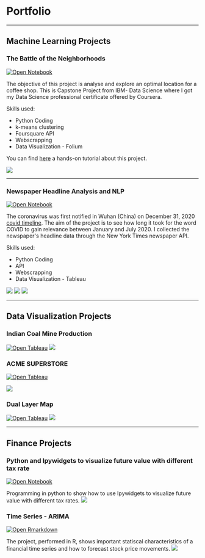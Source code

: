 # Portfolio

---
## Machine Learning Projects 

### The Battle of the Neighborhoods

[![Open Notebook](https://img.shields.io/badge/Jupyter-Open_Notebook-blue?logo=Jupyter)](https://github.com/ssilvacris/Coursera_Capstone/blob/main/capstone_project_final/Notebook_coffee.ipynb)

The objective of this project is analyse and explore an optimal location for a coffee shop.
This is Capstone Project from IBM- Data Science where I got my Data Science professional certificate offered by Coursera.

Skills used:
* Python Coding
* k-means clustering
* Foursquare API
* Webscrapping
* Data Visualization - Folium

You can find [here](https://towardsdatascience.com/analysis-of-coffee-shops-in-montreal-neighbourhood-segmentation-and-clustering-4e4f020c30d7) a hands-on tutorial about this project. 

<img src="images/kmeans_img.png?raw=true"/>


---
### Newspaper Headline Analysis and NLP
[![Open Notebook](https://img.shields.io/badge/Jupyter-Open_Notebook-blue?logo=Jupyter)](https://github.com/ssilvacris/Data-Science-Projects/blob/main/NLP_%20Headline_NYTimes/newspaper_nlp.ipynb)

The coronavirus was first notified in Wuhan (China) on December 31, 2020 [covid timeline](https://www.who.int/news-room/detail/29-06-2020-covidtimeline). 
The aim of the project is to see how long it took for the word COVID to gain relevance between January and July 2020. I collected the newspaper's headline data through the New York Times newspaper API.

Skills used:
* Python Coding
* API
* Webscrapping
* Data Visualization - Tableau


<img src="images/nlp_fig1.png?raw=true"/>
<img src="images/nlp_fig2.png?raw=true"/>
<img src="images/ranking-resize.gif?raw=true"/>



---
## Data Visualization Projects 

### Indian Coal Mine Production
 [![Open Tableau](https://img.shields.io/badge/Tableau-Open_Tableau-green?logo=Jupyter)](https://public.tableau.com/profile/cristiane.da.silva#!/vizhome/IndianCoalMineProduction_16117464503940/Dashboard)
<img src="images/indian_coal.png?raw=true"/>
            
 
### ACME SUPERSTORE
[![Open Tableau](https://img.shields.io/badge/Tableau-Open_Tableau-green?logo=Jupyter)](https://public.tableau.com/profile/cristiane.da.silva#!/vizhome/Dashboard_Submission_week3/ACMESUPERSTORE)

  <img src="images/ACME SUPERSTORE.png?raw=true"/>
  
  

### Dual Layer Map
 [![Open Tableau](https://img.shields.io/badge/Tableau-Open_Tableau-green?logo=Jupyter)](https://public.tableau.com/profile/cristiane.da.silva#!/vizhome/DualLayerMap_16103574007610/DualLayerMap)
  <img src="images/Dual Layer Map.png?raw=true"/>
             
---
## Finance Projects 
### Python and Ipywidgets to visualize future value with different tax rate
[![Open Notebook](https://img.shields.io/badge/Jupyter-Open_Notebook-blue?logo=Jupyter)](https://github.com/ssilvacris/Finance-Projects/blob/master/ipywidgets-fv.ipynb)

Programming in python to show how to use Ipywidgets to visualize future value with different tax rates.
<img src="images/ipywidget-fv.gif?raw=true"/>


### Time Series - ARIMA
[![Open Rmarkdown](https://img.shields.io/endpoint?url=https%3A%2F%2Frstudio.github.io%2Frstudio-shields%2Fcategory%2FR-Markdown.json)](https://nbviewer.jupyter.org/github/ssilvacris/Finance-Projects/blob/master/ARIMA/Time_Series.nb.html)

The project, performed in R,  shows important statiscal characteristics of a financial time series and how to forecast stock price movements.
<img src="images/Arima.png?raw=true"/>

